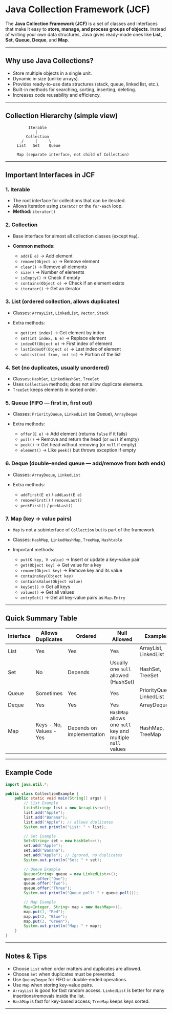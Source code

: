 # Java Collection Framework (JCF)

The **Java Collection Framework (JCF)** is a set of classes and interfaces that make it easy to **store, manage, and process groups of objects**. Instead of writing your own data structures, Java gives ready-made ones like **List**, **Set**, **Queue**, **Deque**, and **Map**.

---

## Why use Java Collections?

* Store multiple objects in a single unit.
* Dynamic in size (unlike arrays).
* Provides ready-to-use data structures (stack, queue, linked list, etc.).
* Built-in methods for searching, sorting, inserting, deleting.
* Increases code reusability and efficiency.

---

## Collection Hierarchy (simple view)

```
          Iterable
             |
         Collection
       /     |     \
     List   Set    Queue
     
     Map (separate interface, not child of Collection)
```

---

## Important Interfaces in JCF

### 1. Iterable

* The root interface for collections that can be iterated.
* Allows iteration using `Iterator` or the `for-each` loop.
* **Method:** `iterator()`

### 2. Collection

* Base interface for almost all collection classes (except `Map`).
* **Common methods:**

  * `add(E e)` → Add element
  * `remove(Object o)` → Remove element
  * `clear()` → Remove all elements
  * `size()` → Number of elements
  * `isEmpty()` → Check if empty
  * `contains(Object o)` → Check if an element exists
  * `iterator()` → Get an iterator

### 3. List (ordered collection, allows duplicates)

* Classes: `ArrayList`, `LinkedList`, `Vector`, `Stack`
* Extra methods:

  * `get(int index)` → Get element by index
  * `set(int index, E e)` → Replace element
  * `indexOf(Object o)` → First index of element
  * `lastIndexOf(Object o)` → Last index of element
  * `subList(int from, int to)` → Portion of the list

### 4. Set (no duplicates, usually unordered)

* Classes: `HashSet`, `LinkedHashSet`, `TreeSet`
* Uses `Collection` methods; does not allow duplicate elements.
* `TreeSet` keeps elements in sorted order.

### 5. Queue (FIFO — first in, first out)

* Classes: `PriorityQueue`, `LinkedList` (as Queue), `ArrayDeque`
* Extra methods:

  * `offer(E e)` → Add element (returns `false` if it fails)
  * `poll()` → Remove and return the head (or `null` if empty)
  * `peek()` → Get head without removing (or `null` if empty)
  * `element()` → Like `peek()` but throws exception if empty

### 6. Deque (double-ended queue — add/remove from both ends)

* Classes: `ArrayDeque`, `LinkedList`
* Extra methods:

  * `addFirst(E e)` / `addLast(E e)`
  * `removeFirst()` / `removeLast()`
  * `peekFirst()` / `peekLast()`

### 7. Map (key → value pairs)

* `Map` is not a subinterface of `Collection` but is part of the framework.
* Classes: `HashMap`, `LinkedHashMap`, `TreeMap`, `Hashtable`
* Important methods:

  * `put(K key, V value)` → Insert or update a key-value pair
  * `get(Object key)` → Get value for a key
  * `remove(Object key)` → Remove key and its value
  * `containsKey(Object key)`
  * `containsValue(Object value)`
  * `keySet()` → Get all keys
  * `values()` → Get all values
  * `entrySet()` → Get all key-value pairs as `Map.Entry`

---

## Quick Summary Table

| Interface | Allows Duplicates       | Ordered                   | Null Allowed                                               | Examples                  |
| --------- | ----------------------- | ------------------------- | ---------------------------------------------------------- | ------------------------- |
| List      | Yes                     | Yes                       | Yes                                                        | ArrayList, LinkedList     |
| Set       | No                      | Depends                   | Usually one `null` allowed (HashSet)                       | HashSet, TreeSet          |
| Queue     | Sometimes               | Yes                       | Yes                                                        | PriorityQueue, LinkedList |
| Deque     | Yes                     | Yes                       | Yes                                                        | ArrayDeque                |
| Map       | Keys - No, Values - Yes | Depends on implementation | `HashMap` allows one `null` key and multiple `null` values | HashMap, TreeMap          |

---

## Example Code

```java
import java.util.*;

public class CollectionExample {
    public static void main(String[] args) {
        // List Example
        List<String> list = new ArrayList<>();
        list.add("Apple");
        list.add("Banana");
        list.add("Apple"); // allows duplicates
        System.out.println("List: " + list);

        // Set Example
        Set<String> set = new HashSet<>();
        set.add("Apple");
        set.add("Banana");
        set.add("Apple"); // ignored, no duplicates
        System.out.println("Set: " + set);

        // Queue Example
        Queue<String> queue = new LinkedList<>();
        queue.offer("One");
        queue.offer("Two");
        queue.offer("Three");
        System.out.println("Queue poll: " + queue.poll());

        // Map Example
        Map<Integer, String> map = new HashMap<>();
        map.put(1, "Red");
        map.put(2, "Blue");
        map.put(3, "Green");
        System.out.println("Map: " + map);
    }
}
```

---

## Notes & Tips

* Choose `List` when order matters and duplicates are allowed.
* Choose `Set` when duplicates must be prevented.
* Use `Queue`/`Deque` for FIFO or double-ended operations.
* Use `Map` when storing key-value pairs.
* `ArrayList` is good for fast random access. `LinkedList` is better for many insertions/removals inside the list.
* `HashMap` is fast for key-based access; `TreeMap` keeps keys sorted.

---

